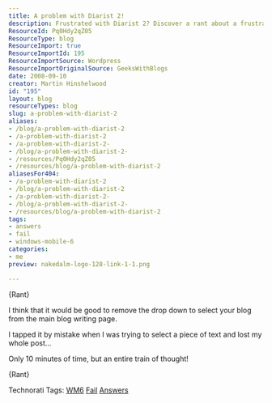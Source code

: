 ```yaml
---
title: A problem with Diarist 2!
description: Frustrated with Diarist 2? Discover a rant about a frustrating blog writing experience and share your thoughts on improving Windows Mobile 6 blogging!
ResourceId: Pq0Hdy2qZ05
ResourceType: blog
ResourceImport: true
ResourceImportId: 195
ResourceImportSource: Wordpress
ResourceImportOriginalSource: GeeksWithBlogs
date: 2008-09-10
creator: Martin Hinshelwood
id: "195"
layout: blog
resourceTypes: blog
slug: a-problem-with-diarist-2
aliases:
- /blog/a-problem-with-diarist-2
- /a-problem-with-diarist-2
- /a-problem-with-diarist-2-
- /blog/a-problem-with-diarist-2-
- /resources/Pq0Hdy2qZ05
- /resources/blog/a-problem-with-diarist-2
aliasesFor404:
- /a-problem-with-diarist-2
- /blog/a-problem-with-diarist-2
- /a-problem-with-diarist-2-
- /blog/a-problem-with-diarist-2-
- /resources/blog/a-problem-with-diarist-2
tags:
- answers
- fail
- windows-mobile-6
categories:
- me
preview: nakedalm-logo-128-link-1-1.png

---
```

{Rant}

I think that it would be good to remove the drop down to select your blog from the main blog writing page.

I tapped it by mistake when I was trying to select a piece of text and lost my whole post...

Only 10 minutes of time, but an entire train of thought!

{Rant}

Technorati Tags: [WM6](http://technorati.com/tags/WM6) [Fail](http://technorati.com/tags/Fail) [Answers](http://technorati.com/tags/Answers)
